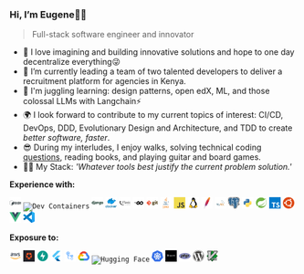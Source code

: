 ### Hi, I’m Eugene👋🏽

> Full-stack software engineer and innovator
> <br>

- 🎉 I love imagining and building innovative solutions and hope to one day decentralize everything😜
- 🌱 I’m currently leading a team of two talented developers to deliver a recruitment platform for agencies in Kenya.
- 🧠 I'm juggling learning: design patterns, open edX, ML, and those colossal LLMs with Langchain⚡
- 🌍 I look forward to contribute to my current topics of interest: CI/CD, DevOps, DDD, Evolutionary Design and Architecture, and TDD to create _better software, faster_.
- 😎 During my interludes, I enjoy walks, solving technical coding [questions](https://github.com/apexDev37/Algorithms), reading books, and playing guitar and board games.
- 🐱‍👤 My Stack: _'Whatever tools best justify the current problem solution.'_

**Experience with:**

<!-- Languages, Frameworks, & Tools -->

<code><img src="https://raw.githubusercontent.com/github/explore/80688e429a7d4ef2fca1e82350fe8e3517d3494d/topics/bash/bash.png" alt="Bash" width=20 height=20></code>
<code><img src="https://avatars.githubusercontent.com/u/102692984?s=200&v=4" alt="Dev Containers" width=20 height=20></code>
<code><img src="https://raw.githubusercontent.com/github/explore/7456fdff59816d37ef383a6c8f32a26ff7332db2/topics/django/django.png" alt="Django" width=20 height=20></code>
<code><img src="https://raw.githubusercontent.com/github/explore/80688e429a7d4ef2fca1e82350fe8e3517d3494d/topics/docker/docker.png" alt="Docker" width=20 height=20></code>
<code><img src="https://raw.githubusercontent.com/github/explore/80688e429a7d4ef2fca1e82350fe8e3517d3494d/topics/flask/flask.png" alt="Flask" width=20 height=20></code>
<code><img src="https://raw.githubusercontent.com/github/explore/ac0b33cc8936c152bc0dacf91436f8099a5413c9/topics/go/go.png" alt="Golang" width=20 height=20></code>
<code><img src="https://raw.githubusercontent.com/github/explore/80688e429a7d4ef2fca1e82350fe8e3517d3494d/topics/git/git.png" alt="Git" width=20 height=20></code>
<code><img src="https://raw.githubusercontent.com/github/explore/5b3600551e122a3277c2c5368af2ad5725ffa9a1/topics/java/java.png" alt="Java" width=20 height=20></code>
<code><img src="https://raw.githubusercontent.com/github/explore/80688e429a7d4ef2fca1e82350fe8e3517d3494d/topics/javascript/javascript.png" alt="JavaScript" width=20 height=20></code>
<code><img src="https://raw.githubusercontent.com/github/explore/80688e429a7d4ef2fca1e82350fe8e3517d3494d/topics/linux/linux.png" alt="Linux" width=20 height=20></code>
<code><img src="https://raw.githubusercontent.com/github/explore/80688e429a7d4ef2fca1e82350fe8e3517d3494d/topics/maven/maven.png" alt="Maven" width=20 height=20></code>
<code><img src="https://raw.githubusercontent.com/github/explore/80688e429a7d4ef2fca1e82350fe8e3517d3494d/topics/mysql/mysql.png" alt="MySQL" width=20 height=20></code>
<code><img src="https://raw.githubusercontent.com/github/explore/80688e429a7d4ef2fca1e82350fe8e3517d3494d/topics/postgresql/postgresql.png" alt="PostgreSQL" width=20 height=20></code>
<code><img src="https://raw.githubusercontent.com/github/explore/80688e429a7d4ef2fca1e82350fe8e3517d3494d/topics/python/python.png" alt="Python" width=20 height=20></code>
<code><img src="https://raw.githubusercontent.com/github/explore/80688e429a7d4ef2fca1e82350fe8e3517d3494d/topics/spring-boot/spring-boot.png" alt="Spring Boot" width=20 height=20></code>
<code><img src="https://raw.githubusercontent.com/github/explore/80688e429a7d4ef2fca1e82350fe8e3517d3494d/topics/typescript/typescript.png" alt="TypeScript" width=20 height=20></code>
<code><img src="https://raw.githubusercontent.com/github/explore/80688e429a7d4ef2fca1e82350fe8e3517d3494d/topics/ubuntu/ubuntu.png" alt="Ubuntu" width=20 height=20></code>
<code><img src="https://raw.githubusercontent.com/github/explore/80688e429a7d4ef2fca1e82350fe8e3517d3494d/topics/vue/vue.png" alt="Vue.js" width=20 height=20></code>
<code><img src="https://raw.githubusercontent.com/github/explore/bbd48b997e8d0bef63f676eca4da5e1f76487b56/topics/visual-studio-code/visual-studio-code.png" alt="Visual Studio Code" width=20 height=20></code>

**Exposure to:**

<!-- Languages, Frameworks, & Tools -->

<code><img src="https://raw.githubusercontent.com/github/explore/fbceb94436312b6dacde68d122a5b9c7d11f9524/topics/aws/aws.png" alt="AWS" width=20 height=20></code>
<code><img src="https://raw.githubusercontent.com/github/explore/633ba64a42fd76f89e16eba17343c045e025150a/topics/auth0/auth0.png" alt="Auth0" width=20 height=20></code>
<code><img src="https://raw.githubusercontent.com/github/explore/5deae0f0b95cec79f799c152535ca275e64595bb/topics/fastapi/fastapi.png" alt="FastAPI" width=20 height=20></code>
<code><img src="https://raw.githubusercontent.com/github/explore/cebd63002168a05a6a642f309227eefeccd92950/topics/flutter/flutter.png" alt="Flutter" width=20 height=20></code>
<code><img src="https://raw.githubusercontent.com/github/explore/2c7e603b797535e5ad8b4beb575ab3b7354666e1/topics/actions/actions.png" alt="GitHub Actions" width=20 height=20></code>
<code><img src="https://raw.githubusercontent.com/github/explore/08e8077e6cd7375c007c6fd6ac8cced5d7738494/topics/google-cloud/google-cloud.png" alt="Google Cloud Platform" width=20 height=20></code>
<code><img src="https://avatars.githubusercontent.com/u/25720743?s=200&v=4" alt="Hugging Face" width=20 height=20></code>
<code><img src="https://raw.githubusercontent.com/github/explore/01ea2a586e5da744792d0ccfce2f68b861f29301/topics/kubernetes/kubernetes.png" alt="Kubernetes" width=20 height=20></code>
<code><img src="https://raw.githubusercontent.com/github/explore/68cdfba5e0c834ba7378c8439407ea40219fe49e/topics/chatgpt/chatgpt.png" alt="OpenAI API" width=20 height=20></code>
<code><img src="https://raw.githubusercontent.com/github/explore/ccc16358ac4530c6a69b1b80c7223cd2744dea83/topics/php/php.png" alt="PHP" width=20 height=20></code>
<code><img src="https://raw.githubusercontent.com/github/explore/80688e429a7d4ef2fca1e82350fe8e3517d3494d/topics/wordpress/wordpress.png" alt="WordPress" width=20 height=20></code>
<code><img src="https://raw.githubusercontent.com/github/explore/80688e429a7d4ef2fca1e82350fe8e3517d3494d/topics/vim/vim.png" alt="Vim" width=20 height=20></code>

<!---
apexDev37/apexDev37 is a ✨ special ✨ repository because its `README.md` (this file) appears on your GitHub profile.
You can click the Preview link to take a look at your changes.
--->
